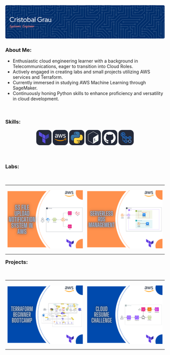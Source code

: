 <img src="./assets/profile-header-image.png">

<br>

### About Me:

- Enthusiastic cloud engineering learner with a background in Telecommunications, eager to transition into Cloud Roles.
- Actively engaged in creating labs and small projects utilizing AWS services and Terraform.
- Currently immersed in studying AWS Machine Learning through SageMaker.
- Continuously honing Python skills to enhance proficiency and versatility in cloud development.

<br>

### Skills:

<p align="center">
	<img src="./icons/Terraform-Dark.svg" width="48">
	<img src="./icons/AWS-Dark.svg" width="48">
	<img src="./icons/Python-Dark.svg" width="48">
	<img src="./icons/Bash-Dark.svg" width="48">
	<img src="./icons/Github-Dark.svg" width="48">
	<img src="./icons/GithubActions-Dark.svg" width="48">
</p>

<br>

### Labs:

<br>

<table align="left" >
<tr border="none">
    <td width="25%" align="center">
    <p align="center">
     <a href="https://github.com/cristobalgrau/aws-s3-notification-system-lab" title="Go to Source">
        <img align="center" width=100% src="./assets/S3-Notification-System-card.png" /></a>
      </p>
    </td>
    <td width="25%" align="center">
    <p align="center">
     <a href="https://github.com/cristobalgrau/aws-serverless-rds-management-lab" title="Go to Source">
        <img align="center" width=100% src="./assets/Serverless-RDS-card.png" /></a>
      </p>
    </td>
</tr>
</table>

<br>

### Projects:

<br>

<table align="left" >
<tr border="none">
    <td width="25%" align="center">
    <p align="center">
     <a href="https://github.com/cristobalgrau/terraform-beginner-bootcamp-2023" title="Go to Source">
        <img align="center" width=100% src="./assets/Terraform-Beginner-Bootcamp-card.png" /></a>
      </p>
    </td>
    <td width="25%" align="center">
    <p align="center">
     <a href="https://github.com/cristobalgrau/aws-cloud-resume-challenge" title="Go to Source">
        <img align="center" width=100% src="./assets/Cloud-Resume-card.png" /></a>
      </p>
    </td>
</tr>
</table>